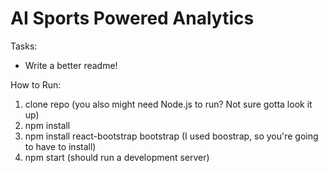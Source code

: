 # AI Sports Powered Analytics

Tasks:
* Write a better readme!


How to Run:
1. clone repo (you also might need Node.js to run? Not sure gotta look it up)
2. npm install
3. npm install react-bootstrap bootstrap (I used boostrap, so you're going to have to install)
4. npm start (should run a development server)
